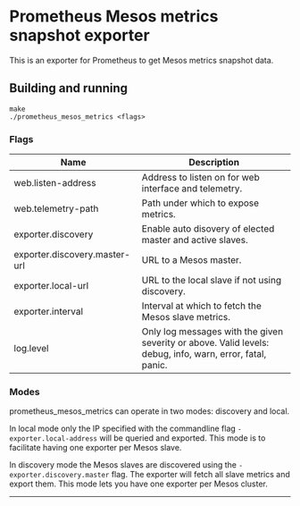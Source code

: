 # Prometheus Mesos metrics snapshot exporter

This is an exporter for Prometheus to get Mesos metrics snapshot data.

## Building and running

    make
    ./prometheus_mesos_metrics <flags>

### Flags

Name                           | Description
-------------------------------|------------
web.listen-address             | Address to listen on for web interface and telemetry.
web.telemetry-path             | Path under which to expose metrics.
exporter.discovery             | Enable auto disovery of elected master and active slaves.
exporter.discovery.master-url  | URL to a Mesos master.
exporter.local-url             | URL to the local slave if not using discovery.
exporter.interval              | Interval at which to fetch the Mesos slave metrics.
log.level                      | Only log messages with the given severity or above. Valid levels: debug, info, warn, error, fatal, panic.


### Modes
prometheus_mesos_metrics can operate in two modes: discovery and local.

In local mode only the IP specified with the commandline flag `-exporter.local-address` will be queried and exported.
This mode is to facilitate having one exporter per Mesos slave.

In discovery mode the Mesos slaves are discovered using the `-exporter.discovery.master` flag. The exporter will fetch
all slave metrics and export them.
This mode lets you have one exporter per Mesos cluster.

---
